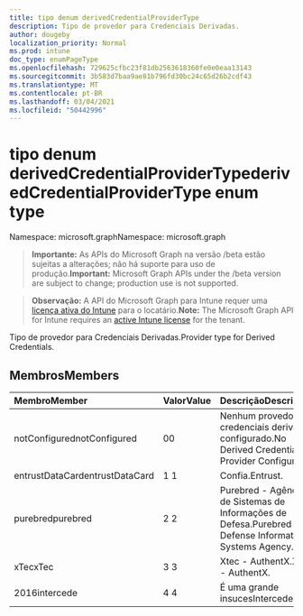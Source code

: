 ```yaml
---
title: tipo denum derivedCredentialProviderType
description: Tipo de provedor para Credenciais Derivadas.
author: dougeby
localization_priority: Normal
ms.prod: intune
doc_type: enumPageType
ms.openlocfilehash: 729625cfbc23f81db2563618360fe0e0eaa13143
ms.sourcegitcommit: 3b583d7baa9ae81b796fd30bc24c65d26b2cdf43
ms.translationtype: MT
ms.contentlocale: pt-BR
ms.lasthandoff: 03/04/2021
ms.locfileid: "50442996"
---
```

# <a name="derivedcredentialprovidertype-enum-type"></a><span data-ttu-id="68b95-103">tipo denum derivedCredentialProviderType</span><span class="sxs-lookup"><span data-stu-id="68b95-103">derivedCredentialProviderType enum type</span></span>

<span data-ttu-id="68b95-104">Namespace: microsoft.graph</span><span class="sxs-lookup"><span data-stu-id="68b95-104">Namespace: microsoft.graph</span></span>

> <span data-ttu-id="68b95-105">**Importante:** As APIs do Microsoft Graph na versão /beta estão sujeitas a alterações; não há suporte para uso de produção.</span><span class="sxs-lookup"><span data-stu-id="68b95-105">**Important:** Microsoft Graph APIs under the /beta version are subject to change; production use is not supported.</span></span>

> <span data-ttu-id="68b95-106">**Observação:** A API do Microsoft Graph para Intune requer uma [licença ativa do Intune](https://go.microsoft.com/fwlink/?linkid=839381) para o locatário.</span><span class="sxs-lookup"><span data-stu-id="68b95-106">**Note:** The Microsoft Graph API for Intune requires an [active Intune license](https://go.microsoft.com/fwlink/?linkid=839381) for the tenant.</span></span>

<span data-ttu-id="68b95-107">Tipo de provedor para Credenciais Derivadas.</span><span class="sxs-lookup"><span data-stu-id="68b95-107">Provider type for Derived Credentials.</span></span>

## <a name="members"></a><span data-ttu-id="68b95-108">Membros</span><span class="sxs-lookup"><span data-stu-id="68b95-108">Members</span></span>
|<span data-ttu-id="68b95-109">Membro</span><span class="sxs-lookup"><span data-stu-id="68b95-109">Member</span></span>|<span data-ttu-id="68b95-110">Valor</span><span class="sxs-lookup"><span data-stu-id="68b95-110">Value</span></span>|<span data-ttu-id="68b95-111">Descrição</span><span class="sxs-lookup"><span data-stu-id="68b95-111">Description</span></span>|
|:---|:---|:---|
|<span data-ttu-id="68b95-112">notConfigured</span><span class="sxs-lookup"><span data-stu-id="68b95-112">notConfigured</span></span>|<span data-ttu-id="68b95-113">0</span><span class="sxs-lookup"><span data-stu-id="68b95-113">0</span></span>|<span data-ttu-id="68b95-114">Nenhum provedor de credenciais derivado configurado.</span><span class="sxs-lookup"><span data-stu-id="68b95-114">No Derived Credential Provider Configured.</span></span>|
|<span data-ttu-id="68b95-115">entrustDataCard</span><span class="sxs-lookup"><span data-stu-id="68b95-115">entrustDataCard</span></span>|<span data-ttu-id="68b95-116">1 </span><span class="sxs-lookup"><span data-stu-id="68b95-116">1</span></span>|<span data-ttu-id="68b95-117">Confia.</span><span class="sxs-lookup"><span data-stu-id="68b95-117">Entrust.</span></span>|
|<span data-ttu-id="68b95-118">purebred</span><span class="sxs-lookup"><span data-stu-id="68b95-118">purebred</span></span>|<span data-ttu-id="68b95-119">2 </span><span class="sxs-lookup"><span data-stu-id="68b95-119">2</span></span>|<span data-ttu-id="68b95-120">Purebred - Agência de Sistemas de Informações de Defesa.</span><span class="sxs-lookup"><span data-stu-id="68b95-120">Purebred - Defense Information Systems Agency.</span></span>|
|<span data-ttu-id="68b95-121">xTec</span><span class="sxs-lookup"><span data-stu-id="68b95-121">xTec</span></span>|<span data-ttu-id="68b95-122">3 </span><span class="sxs-lookup"><span data-stu-id="68b95-122">3</span></span>|<span data-ttu-id="68b95-123">Xtec - AuthentX.</span><span class="sxs-lookup"><span data-stu-id="68b95-123">Xtec - AuthentX.</span></span>|
|<span data-ttu-id="68b95-124">2016</span><span class="sxs-lookup"><span data-stu-id="68b95-124">intercede</span></span>|<span data-ttu-id="68b95-125">4 </span><span class="sxs-lookup"><span data-stu-id="68b95-125">4</span></span>|<span data-ttu-id="68b95-126">É uma grande insuces</span><span class="sxs-lookup"><span data-stu-id="68b95-126">Intercede.</span></span>|




